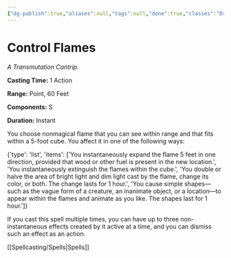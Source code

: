 ```yaml
---
{"dg-publish":true,"aliases":null,"tags":null,"done":true,"classes":"Druid, Sorcerer, Wizard,","spellLevel":0,"school":"Transmutation","source":"XGE","permalink":"/spells/control-flames/","dgHomeLink":false,"dgPassFrontmatter":true}
---
```


# Control Flames
*A Transmutation Cantrip.*

**Casting Time:** 1 Action

**Range:** Point, 60 Feet

**Components:** S 

**Duration:** Instant

You choose nonmagical flame that you can see within range and that fits within a 5-foot cube. You affect it in one of the following ways:



{'type': 'list', 'items': ['You instantaneously expand the flame 5 feet in one direction, provided that wood or other fuel is present in the new location.', 'You instantaneously extinguish the flames within the cube.', 'You double or halve the area of bright light and dim light cast by the flame, change its color, or both. The change lasts for 1 hour.', 'You cause simple shapes—such as the vague form of a creature, an inanimate object, or a location—to appear within the flames and animate as you like. The shapes last for 1 hour.']}



If you cast this spell multiple times, you can have up to three non-instantaneous effects created by it active at a time, and you can dismiss such an effect as an action.

[[Spellcasting/Spells|Spells]]